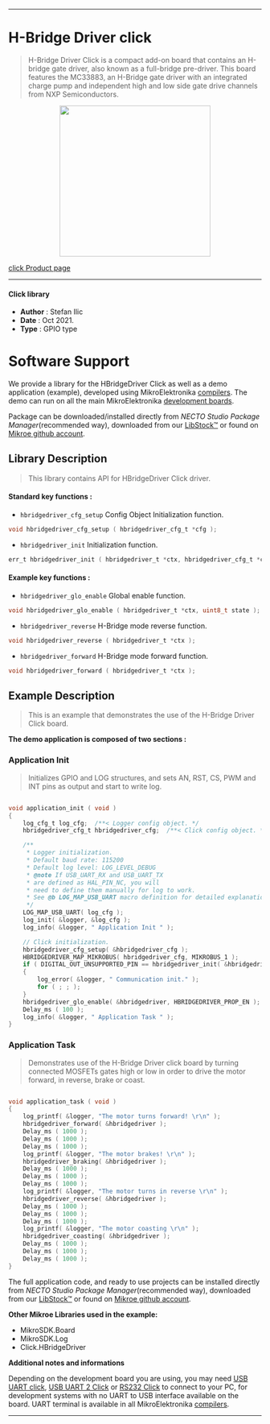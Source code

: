 
---
# H-Bridge Driver click

> H-Bridge Driver Click is a compact add-on board that contains an H-bridge gate driver, also known as a full-bridge pre-driver. This board features the MC33883, an H-Bridge gate driver with an integrated charge pump and independent high and low side gate drive channels from NXP Semiconductors.

<p align="center">
  <img src="https://download.mikroe.com/images/click_for_ide/h_bridge_driver_click.png" height=300px>
</p>

[click Product page](https://www.mikroe.com/h-bridge-driver-click)

---


#### Click library

- **Author**        : Stefan Ilic
- **Date**          : Oct 2021.
- **Type**          : GPIO type


# Software Support

We provide a library for the HBridgeDriver Click
as well as a demo application (example), developed using MikroElektronika
[compilers](https://www.mikroe.com/necto-studio).
The demo can run on all the main MikroElektronika [development boards](https://www.mikroe.com/development-boards).

Package can be downloaded/installed directly from *NECTO Studio Package Manager*(recommended way), downloaded from our [LibStock&trade;](https://libstock.mikroe.com) or found on [Mikroe github account](https://github.com/MikroElektronika/mikrosdk_click_v2/tree/master/clicks).

## Library Description

> This library contains API for HBridgeDriver Click driver.

#### Standard key functions :

- `hbridgedriver_cfg_setup` Config Object Initialization function.
```c
void hbridgedriver_cfg_setup ( hbridgedriver_cfg_t *cfg );
```

- `hbridgedriver_init` Initialization function.
```c
err_t hbridgedriver_init ( hbridgedriver_t *ctx, hbridgedriver_cfg_t *cfg );
```

#### Example key functions :

- `hbridgedriver_glo_enable` Global enable function.
```c
void hbridgedriver_glo_enable ( hbridgedriver_t *ctx, uint8_t state );
```

- `hbridgedriver_reverse` H-Bridge mode reverse function.
```c
void hbridgedriver_reverse ( hbridgedriver_t *ctx );
```

- `hbridgedriver_forward` H-Bridge mode forward function.
```c
void hbridgedriver_forward ( hbridgedriver_t *ctx );
```

## Example Description

> This is an example that demonstrates the use of the H-Bridge Driver Click board.

**The demo application is composed of two sections :**

### Application Init

> Initializes GPIO and LOG structures, and sets AN, RST, CS, PWM and INT pins as output and start to write log.

```c

void application_init ( void ) 
{
    log_cfg_t log_cfg;  /**< Logger config object. */
    hbridgedriver_cfg_t hbridgedriver_cfg;  /**< Click config object. */

    /** 
     * Logger initialization.
     * Default baud rate: 115200
     * Default log level: LOG_LEVEL_DEBUG
     * @note If USB_UART_RX and USB_UART_TX 
     * are defined as HAL_PIN_NC, you will 
     * need to define them manually for log to work. 
     * See @b LOG_MAP_USB_UART macro definition for detailed explanation.
     */
    LOG_MAP_USB_UART( log_cfg );
    log_init( &logger, &log_cfg );
    log_info( &logger, " Application Init " );

    // Click initialization.
    hbridgedriver_cfg_setup( &hbridgedriver_cfg );
    HBRIDGEDRIVER_MAP_MIKROBUS( hbridgedriver_cfg, MIKROBUS_1 );
    if ( DIGITAL_OUT_UNSUPPORTED_PIN == hbridgedriver_init( &hbridgedriver, &hbridgedriver_cfg ) ) 
    {
        log_error( &logger, " Communication init." );
        for ( ; ; );
    }
    hbridgedriver_glo_enable( &hbridgedriver, HBRIDGEDRIVER_PROP_EN );
    Delay_ms ( 100 );
    log_info( &logger, " Application Task " );
}

```

### Application Task

> Demonstrates use of the H-Bridge Driver click board by turning connected MOSFETs 
> gates high or low in order to drive the motor forward, in reverse, brake or coast.

```c

void application_task ( void ) 
{
    log_printf( &logger, "The motor turns forward! \r\n" );
    hbridgedriver_forward( &hbridgedriver );
    Delay_ms ( 1000 );
    Delay_ms ( 1000 );
    Delay_ms ( 1000 );
    log_printf( &logger, "The motor brakes! \r\n" );
    hbridgedriver_braking( &hbridgedriver );
    Delay_ms ( 1000 );
    Delay_ms ( 1000 );
    Delay_ms ( 1000 );
    log_printf( &logger, "The motor turns in reverse \r\n" );
    hbridgedriver_reverse( &hbridgedriver );
    Delay_ms ( 1000 );
    Delay_ms ( 1000 );
    Delay_ms ( 1000 );
    log_printf( &logger, "The motor coasting \r\n" );
    hbridgedriver_coasting( &hbridgedriver );
    Delay_ms ( 1000 );
    Delay_ms ( 1000 );
    Delay_ms ( 1000 );
}

```


The full application code, and ready to use projects can be installed directly from *NECTO Studio Package Manager*(recommended way), downloaded from our [LibStock&trade;](https://libstock.mikroe.com) or found on [Mikroe github account](https://github.com/MikroElektronika/mikrosdk_click_v2/tree/master/clicks).

**Other Mikroe Libraries used in the example:**

- MikroSDK.Board
- MikroSDK.Log
- Click.HBridgeDriver

**Additional notes and informations**

Depending on the development board you are using, you may need
[USB UART click](https://www.mikroe.com/usb-uart-click),
[USB UART 2 Click](https://www.mikroe.com/usb-uart-2-click) or
[RS232 Click](https://www.mikroe.com/rs232-click) to connect to your PC, for
development systems with no UART to USB interface available on the board. UART
terminal is available in all MikroElektronika
[compilers](https://shop.mikroe.com/compilers).

---
